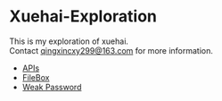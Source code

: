 # Xuehai-Exploration
This is my exploration of xuehai.<br>
Contact qingxincxy299@163.com for more information.
- [APIs](https://github.com/qingxin299/Xuehai-Exploration/tree/main/APIs)
- [FileBox](https://github.com/qingxin299/Xuehai-Exploration/tree/main/FileBox)
- [Weak Password](https://github.com/qingxin299/Xuehai-Exploration/tree/main/WP)
